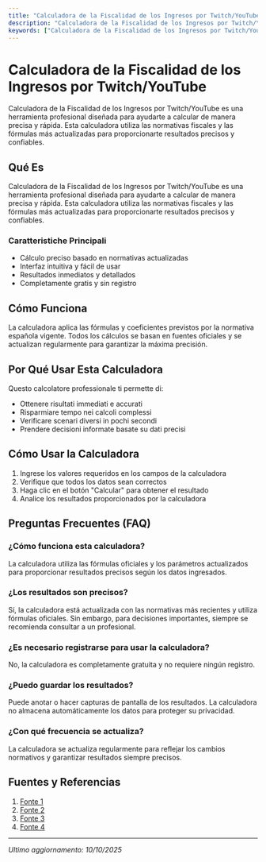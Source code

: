 ```yaml
---
title: "Calculadora de la Fiscalidad de los Ingresos por Twitch/YouTube"
description: "Calculadora de la Fiscalidad de los Ingresos por Twitch/YouTube es una herramienta profesional diseñada para ayudarte a calcular de manera precisa y rápida. Esta calculadora utiliza las normativas fiscales y las fórmulas más actualizadas para proporcionarte resultados precisos y confiables."
keywords: ["Calculadora de la Fiscalidad de los Ingresos por Twitch/YouTube", "calcolatore", "calcolo online"]
---
```


# Calculadora de la Fiscalidad de los Ingresos por Twitch/YouTube

Calculadora de la Fiscalidad de los Ingresos por Twitch/YouTube es una herramienta profesional diseñada para ayudarte a calcular de manera precisa y rápida. Esta calculadora utiliza las normativas fiscales y las fórmulas más actualizadas para proporcionarte resultados precisos y confiables.

## Qué Es

Calculadora de la Fiscalidad de los Ingresos por Twitch/YouTube es una herramienta profesional diseñada para ayudarte a calcular de manera precisa y rápida. Esta calculadora utiliza las normativas fiscales y las fórmulas más actualizadas para proporcionarte resultados precisos y confiables.

### Caratteristiche Principali

- Cálculo preciso basado en normativas actualizadas
- Interfaz intuitiva y fácil de usar
- Resultados inmediatos y detallados
- Completamente gratis y sin registro

## Cómo Funciona

La calculadora aplica las fórmulas y coeficientes previstos por la normativa española vigente. Todos los cálculos se basan en fuentes oficiales y se actualizan regularmente para garantizar la máxima precisión.

## Por Qué Usar Esta Calculadora

Questo calcolatore professionale ti permette di:

- Ottenere risultati immediati e accurati
- Risparmiare tempo nei calcoli complessi
- Verificare scenari diversi in pochi secondi
- Prendere decisioni informate basate su dati precisi

## Cómo Usar la Calculadora

1. Ingrese los valores requeridos en los campos de la calculadora
2. Verifique que todos los datos sean correctos
3. Haga clic en el botón "Calcular" para obtener el resultado
4. Analice los resultados proporcionados por la calculadora

## Preguntas Frecuentes (FAQ)

### ¿Cómo funciona esta calculadora?

La calculadora utiliza las fórmulas oficiales y los parámetros actualizados para proporcionar resultados precisos según los datos ingresados.

### ¿Los resultados son precisos?

Sí, la calculadora está actualizada con las normativas más recientes y utiliza fórmulas oficiales. Sin embargo, para decisiones importantes, siempre se recomienda consultar a un profesional.

### ¿Es necesario registrarse para usar la calculadora?

No, la calculadora es completamente gratuita y no requiere ningún registro.

### ¿Puedo guardar los resultados?

Puede anotar o hacer capturas de pantalla de los resultados. La calculadora no almacena automáticamente los datos para proteger su privacidad.

### ¿Con qué frecuencia se actualiza?

La calculadora se actualiza regularmente para reflejar los cambios normativos y garantizar resultados siempre precisos.

## Fuentes y Referencias

1. [Fonte 1](https://www.creatorsjet.com/es/youtube-money-calculator)
2. [Fonte 2](https://asesoresbarcelona.com/blog/como-tributan-los-ingresos-de-onlyfans-twitch-o-youtube-en-espana)
3. [Fonte 3](https://philippsauerborn.com/es/impuestos-para-streamers-de-twitch-influencers-y-creadores-de-youtube-guia/)
4. [Fonte 4](https://www.santanderconsumer.es/simplefinance/blog/tu-futuro/emprendimiento/post/declara-negocios-digitales-en-la-renta-2024)

---

*Ultimo aggiornamento: 10/10/2025*
